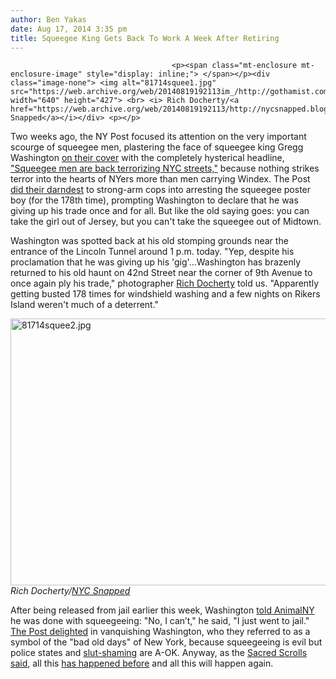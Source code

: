 ```yaml
---
author: Ben Yakas
date: Aug 17, 2014 3:35 pm
title: Squeegee King Gets Back To Work A Week After Retiring
---
```


	
										<p><span class="mt-enclosure mt-enclosure-image" style="display: inline;"> </span></p><div class="image-none"> <img alt="81714squee1.jpg" src="https://web.archive.org/web/20140819192113im_/http://gothamist.com/attachments/byakas/81714squee1.jpg" width="640" height="427"> <br> <i> Rich Docherty/<a href="https://web.archive.org/web/20140819192113/http://nycsnapped.blogspot.com/">NYC Snapped</a></i></div> <p></p>

<p>Two weeks ago, the NY Post focused its attention on the very important scourge of squeegee men, plastering the face of squeegee king Gregg Washington <a href="https://web.archive.org/web/20140819192113/http://gothamist.com/2014/08/08/squeegee_men.php">on their cover</a> with the completely hysterical headline, <a href="https://web.archive.org/web/20140819192113/http://nypost.com/2014/08/07/squeegee-men-are-back-and-terrorizing-city-streets/">&quot;Squeegee men are back terrorizing NYC streets,&quot;</a> because nothing strikes terror into the hearts of NYers more than men carrying Windex. The Post <a href="https://web.archive.org/web/20140819192113/http://nypost.com/2014/08/10/homeless-man-racks-up-178th-squeegee-bust/">did their darndest</a> to strong-arm cops into arresting the squeegee poster boy (for the 178th time), prompting Washington to declare that he was giving up his trade once and for all. But like the old saying goes: you can take the girl out of Jersey, but you can&apos;t take the squeegee out of Midtown.</p>

<p>Washington was spotted back at his old stomping grounds near the entrance of the Lincoln Tunnel around 1 p.m. today. &quot;Yep, despite his proclamation that he was giving up his &apos;gig&apos;...Washington has brazenly returned to his old haunt on 42nd Street near the corner of 9th Avenue to once again ply his trade,&quot; photographer <a href="https://web.archive.org/web/20140819192113/http://nycsnapped.blogspot.com/">Rich Docherty</a> told us. &quot;Apparently getting busted 178 times for windshield washing and a few nights on Rikers Island weren&apos;t much of a deterrent.&quot; </p>

<p><span class="mt-enclosure mt-enclosure-image" style="display: inline;"> </span></p><div class="image-none"> <img alt="81714squee2.jpg" src="https://web.archive.org/web/20140819192113im_/http://gothamist.com/attachments/byakas/81714squee2.jpg" width="640" height="427"> <br> <i> Rich Docherty/<a href="https://web.archive.org/web/20140819192113/http://nycsnapped.blogspot.com/">NYC Snapped</a></i></div> <p></p>

<p>After being released from jail earlier this week, Washington <a href="https://web.archive.org/web/20140819192113/http://animalnewyork.com/2014/just-released-jail-squeegee-man-says-new-york-post-put-business/">told AnimalNY</a> he was done with squeegeeing: &quot;No, I can&#x2019;t,&quot; he said, &quot;I just went to jail.&quot; <a href="https://web.archive.org/web/20140819192113/http://nypost.com/2014/08/12/front-page-squeegee-man-quits-his-gig/">The Post delighted</a> in vanquishing Washington, who they referred to as a symbol of the &quot;bad old days&quot; of New York, because squeegeeing is evil but police states and <a href="https://web.archive.org/web/20140819192113/http://gothamist.com/2013/12/12/hot-and-bothered_ny_post_slutshames.php">slut-shaming</a> are A-OK. Anyway, as the <a href="https://web.archive.org/web/20140819192113/https://www.youtube.com/watch?v=6bOy3RNyWME">Sacred Scrolls said</a>, all this <a href="https://web.archive.org/web/20140819192113/http://gothamist.com/2011/10/12/squeegee_king_busted_for_186th_time.php">has happened before</a> and all this will happen again. </p>					
										
									
				